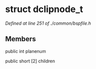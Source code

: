 # struct dclipnode_t

*Defined at line 251 of ./common/bspfile.h*

## Members

public int planenum

public short [2] children



